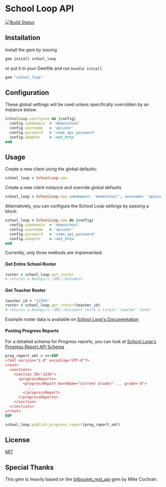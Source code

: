 # School Loop API


[![Build Status](https://travis-ci.org/webdestroya/school_loop.svg)](https://travis-ci.org/webdestroya/school_loop)


## Installation

Install the gem by issuing

```ruby
gem install school_loop
```

or put it in your Gemfile and run `bundle install`

```ruby
gem "school_loop"
```

## Configuration

These global settings will be used unless specifically overridden by an instance below.

```ruby
SchoolLoop.configure do |config|
  config.subdomain  = 'demoschool'
  config.username   = 'apiuser'
  config.password   = 'some_api_password'
  config.adapter    = :net_http
end
```

## Usage

Create a new client using the global defaults:

```ruby
school_loop = SchoolLoop.new
```

Create a new client instance and override global defaults

```ruby
school_loop = SchoolLoop.new subdomain: 'demoschool', username: 'apiuser', password: 'some_api_password'
```

Alternatively, you can configure the School Loop settings by passing a block:

```ruby
school_loop = SchoolLoop.new do |config|
  config.subdomain  = 'demoschool'
  config.username   = 'apiuser'
  config.password   = 'some_api_password'
  config.adapter    = :net_http
end
```


Currently, only three methods are implemented:

#### Get Entire School Roster

```ruby
roster = school_loop.get_roster
# returns a Nokogiri::XML::Document
```

#### Get Teacher Roster

```ruby
teacher_id = "12345"
roster = school_loop.get_roster(teacher_id)
# returns a Nokogiri::XML::Document (with a single 'teacher' node)
```

Example roster data is available on [School Loop's Documentation](http://www.schoolloop.com/about-us/partners/progress-report-api/progress-report-api-schema/#ProgressReportSchema-IVSampleSchoolLoopRosterDownload)

#### Posting Progress Reports

For a detailed schema for Progress reports, you can look at [School Loop's Progress Report API Schema](http://www.schoolloop.com/about-us/partners/progress-report-api/progress-report-api-schema/)

```ruby
prog_report_xml = <<-EOF
<?xml version="1.0" encoding="UTF-8"?>
<root>
  <sections>
    <section ID="1234">
      <progressReports>
        <progressReport markName="Current Grades" ... grade="A">
          ...
        </progressReport>
      </progressReports>
    </section>
  </sections>
</root>
EOF

school_loop.publish_progress_report(prog_report_xml)
```

## License
[MIT](http://opensource.org/licenses/MIT)

## Special Thanks
This gem is heavily based on the [bitbucket_rest_api](https://github.com/vongrippen/bitbucket) gem by Mike Cochran.
